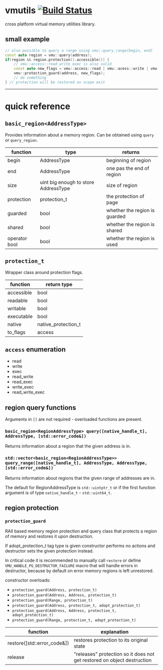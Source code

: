 # vmutils [![Build Status](https://travis-ci.org/JustasMasiulis/vmutils.svg?branch=master)](https://travis-ci.org/JustasMasiulis/vmutils)

cross platform virtual memory utilities library. 

## small example
```cpp
// also possible to query a range using vmu::query_range(begin, end)
const auto region = vmu::query(address);
if(region && region.protection().accessible()) {
    // vmu::access::read_write_exec is also valid
    const auto new_flags = vmu::access::read | vmu::acess::write | vmu::access::execute;
    vmu::protection_guard(address, new_flags);
    // do something
} // protection will be restored on scope exit
```

***

# quick reference
## `basic_region<AddressType>`
Provides information about a memory region. Can be obtained using `query` or `query_region`.

| function      | type                                 | returns                       |
| ------------- |------------------------------------- | ----------------------------- |
| begin         | AddressType                          | beginning of region           |
| end           | AddressType                          | one pas the end of region     |
| size          | uint big enough to store AddressType | size of region                |
| protection    | protection_t                         | the protection of page        |
| guarded       | bool                                 | whether the region is guarded |
| shared        | bool                                 | whether the region is shared  |
| operator bool | bool                                 | whether the region is used    |

## `protection_t`
Wrapper class around protection flags.

| function   | return type         |
| ---------- |-------------------- |
| accessible | bool                |
| readable   | bool                |
| writable   | bool                |
| executable | bool                |
| native     | native_protection_t |
| to_flags   | access              |

## `access` enumeration
- read
- write
- exec
- read_write
- read_exec
- write_exec
- read_write_exec

## region query functions
Arguments in `[]` are not required - overloaded functions are present.
### `basic_region<RegionAddressType> query([native_handle_t], AddressType, [std::error_code&])`
Returns information about a region that the given address is in.
### `std::vector<basic_region<RegionAddressType>> query_range([native_handle_t], AddressType, AddressType, [std::error_code&])`
Returns information about regions that the given range of addresses are in.

The default for RegionAddressType is `std::uintptr_t` or if the first function argument is of type
`native_handle_t` - `std::uint64_t`.

## region protection
### `protection_guard`
RAII based memory region protection and query class that protects a region of memory and 
restores it upon destruction. 

If adopt_protection_t tag type is given constructor performs no
actions and destructor sets the given protection instead.

In critical code it is recommended to manually call `restore` or define `VMU_HANDLE_PG_DESTRUCTOR_FAILURE`
macro that will handle errors in destructor, because by default on error memory regions is left unrestored.

constructor overloads:
- `protection_guard(Address, protection_t)`
- `protection_guard(Address, Address, protection_t)`
- `protection_guard(Range, protection_t)`
- `protection_guard(Address, protection_t, adopt_protection_t)`
- `protection_guard(Address, Address, protection_t, adopt_protection_t)`
- `protection_guard(Range, protection_t, adopt_protection_t)`

| function                    | explanation                                                             |
| -------------               | ----------------------------------------------------------------------- |
| restore([std::error_code&]) | restores protection to its original state                               |
| release                     | "releases" protection so it does not get restored on object destruction |
